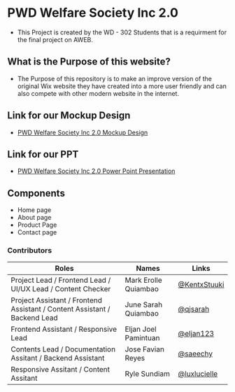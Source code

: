# PWD Welfare Society Inc 2.0

- This Project is created by the WD - 302 Students that is a requirment for the final project on AWEB.


## What is the Purpose of this website?

- The Purpose of this repository is to make an improve version of the original Wix website they have created into a more user friendly and can also compete with other modern website in the internet.

## Link for our Mockup Design

- [PWD Welfare Society Inc 2.0 Mockup Design](https://www.figma.com/design/d9HhsLhKigG0idquHUijcd/AWEB%3A-PWD-Welfare-Society-Inc-2.0?node-id=0-1&p=f&t=Bt2Tf9Mc4vedytZZ-0)

## Link for our PPT
- [PWD Welfare Society Inc 2.0 Power Point Presentation](https://github.com/KentxStuuki/PWD_Welfare_Society_Inc_Website/blob/main/AWEB.pptx)

## Components

- Home page
- About page
- Product Page
- Contact page

### Contributors

| Roles | Names | Links | 
|---|---|---|
| Project Lead / Frontend Lead / UI/UX Lead / Content Checker | Mark Erolle Quiambao | [@KentxStuuki](https://github.com/KentxStuuki)| 
| Project Assistant / Frontend Assistant / Content Assistant / Backend Lead | June Sarah Quiambao | [@qjsarah](https://github.com/qjsarah)|
| Frontend Assistant / Responsive Lead  | Eljan Joel Pamintuan | [@eljan123](https://github.com/eljan123)|
| Contents Lead / Documentation Assitant / Backend Assistant | Jose Favian Reyes | [@saeechy](https://github.com/saeechy)|
| Responsive Assitant / Content Assitant | Ryle Sundiam | [@luxlucielle](https://github.com/luxlucielle)|
